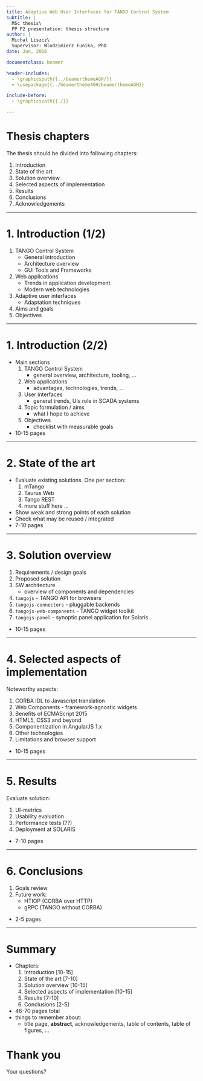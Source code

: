 ```yaml
---
title: Adaptive Web User Interfaces for TANGO Control System
subtitle: |
  MSc thesis\
  PP P2 presentation: thesis structure
author: |
  Michal Liszcz\
  Supervisor: Wlodzimierz Funika, PhD
date: Jan, 2016

documentclass: beamer

header-includes:
  - \graphicspath{{../beamerthemeAGH/}}
  - \usepackage{{../beamerthemeAGH/beamerthemeAGH}}

include-before:
  - \graphicspath{{./}}

---
```


# Thesis chapters

The thesis should be divided into following chapters:

1. Introduction
1. State of the art
1. Solution overview
1. Selected aspects of implementation
1. Results
1. Conclusions
1. Acknowledgements

---

# 1. Introduction (1/2)

1. TANGO Control System
     * General introduction
     * Architecture overview
     * GUI Tools and Frameworks
1. Web applications
     * Trends in application development
     * Modern web technologies
1. Adaptive user interfaces
     * Adaptation techniques
1. Aims and goals
1. Objectives

---

# 1. Introduction (2/2)

* Main sections
    1. TANGO Control System
        * general overview, architecture, tooling, ...
    1. Web applications
        * advantages, technologies, trends, ...
    1. User interfaces
        * general trends, UIs role in SCADA systems
    1. Topic formulation / aims
        * what I hope to achieve
    1. Objectives
        * checklist with measurable goals
* 10-15 pages

---

# 2. State of the art

* Evaluate existing solutions. One per section:
    1. mTango
    1. Taurus Web
    1. Tango REST
    1. more stuff here ...
* Show weak and strong points of each solution
* Check what may be reused / integrated
* 7-10 pages

---

# 3. Solution overview

1. Requirements / design goals
1. Proposed solution
1. SW architecture
     * overview of components and dependencies
1. `tangojs` - TANGO API for browsers
1. `tangojs-connectors` - pluggable backends
1. `tangojs-web-components` - TANGO widget toolkit
1. `tangojs-panel` - synoptic panel application for Solaris


* 10-15 pages

---

# 4. Selected aspects of implementation

Noteworthy aspects:

1. CORBA IDL to Javascript translation
1. Web Components - framework-agnostic widgets
1. Benefits of ECMAScript 2015
1. HTML5, CSS3 and beyond
1. Componentization in AngularJS 1.x
1. Other technologies
1. Limitations and browser support


* 10-15 pages

---

# 5. Results
Evaluate solution:

1. UI-metrics
1. Usability evaluation
1. Performance tests (??)
1. Deployment at SOLARIS


* 7-10 pages

---

# 6. Conclusions

1. Goals review
1. Future work:
     * HTIOP (CORBA over HTTP)
     * gRPC (TANGO without CORBA)

* 2-5 pages

---

# Summary

* Chapters:
    1. Introduction [10-15]
    1. State of the art [7-10]
    1. Solution overview [10-15]
    1. Selected aspects of implementation [10-15]
    1. Results [7-10]
    1. Conclusions [2-5]
* 46-70 pages total
* things to remember about:
    * title page, **abstract**, acknowledgements,
      table of contents, table of figures, ...

# Thank you

Your questions?
